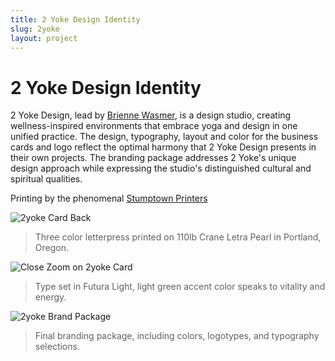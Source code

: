 ```yaml
---
title: 2 Yoke Design Identity
slug: 2yoke
layout: project
---
```


# 2 Yoke Design Identity

2 Yoke Design, lead by [Brienne Wasmer](http://www.2yokedesign.com/), is a design studio, creating wellness-inspired environments that embrace yoga and design in one unified practice. The design, typography, layout and color for the business cards and logo reflect the optimal harmony that 2 Yoke Design presents in their own projects. The branding package addresses 2 Yoke's unique design approach while expressing the studio's distinguished cultural and spiritual qualities.

Printing by the phenomenal [Stumptown Printers](http://www.stumptownprinters.com/)

![2yoke Card Back](2yoke/card-back.jpg)
> Three color letterpress printed on 110lb Crane Letra Pearl in Portland, Oregon.

![Close Zoom on 2yoke Card](2yoke/card-zoom.jpg)
> Type set in Futura Light, light green accent color speaks to vitality and energy.

![2yoke Brand Package](2yoke/final-brand-package.png)
> Final branding package, including colors, logotypes, and typography selections.